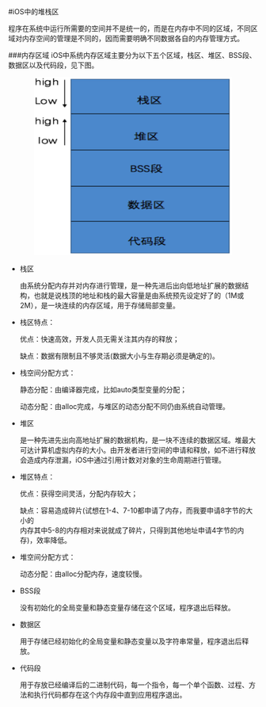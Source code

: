 #iOS中的堆栈区

程序在系统中运行所需要的空间并不是统一的，而是在内存中不同的区域，不同区域对内存空间的管理是不同的，因而需要明确不同数据各自的内存管理方式。

###内存区域
iOS中系统内存区域主要分为以下五个区域，栈区、堆区、BSS段、数据区以及代码段，见下图。
<div align="center">
<img src = "assets/pic20-1.png" width="400" height="360"</>
</div>

- 栈区

    由系统分配内存并对内存进行管理，是一种先进后出向低地址扩展的数据结构，也就是说栈顶的地址和栈的最大容量是由系统预先设定好了的（1M或2M），是一块连续的内存区域，用于存储局部变量。
  
 - 栈区特点：
 
    优点：快速高效，开发人员无需关注其内存的释放；
 
    缺点：数据有限制且不够灵活(数据大小与生存期必须是确定的)。
 
 - 栈空间分配方式：
 
    静态分配：由编译器完成，比如auto类型变量的分配；
  
    动态分配：由alloc完成，与堆区的动态分配不同仍由系统自动管理。

- 堆区 

    是一种先进先出向高地址扩展的数据机构，是一块不连续的数据区域。堆最大可达计算机虚拟内存的大小。由开发者进行空间的申请和释放，如不进行释放会造成内存泄漏，iOS中通过引用计数对对象的生命周期进行管理。
  
 - 堆区特点：

    优点：获得空间灵活，分配内存较大；
  
    缺点：容易造成碎片(试想在1-4、7-10都申请了内存，而我要申请8字节的大小的      
         内存其中5-8的内存相对来说就成了碎片，只得到其他地址申请4字节的内  
         存)，效率降低。
         
 - 堆空间分配方式：
 
    动态分配：由alloc分配内存，速度较慢。
    
- BSS段

    没有初始化的全局变量和静态变量存储在这个区域，程序退出后释放。
 
- 数据区

    用于存储已经初始化的全局变量和静态变量以及字符串常量，程序退出后释放。
 
- 代码段

    用于存放已经编译后的二进制代码，每一个指令，每一个单个函数、过程、方法和执行代码都存在这个内存段中直到应用程序退出。
